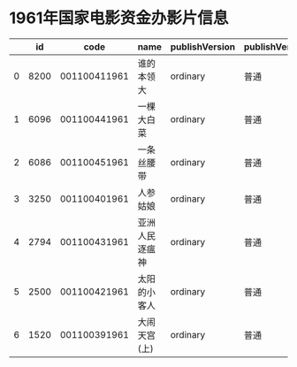 # 1961年国家电影资金办影片信息


|    | id |  code  |  name  | publishVersion | publishVersionName |   type  |  typeName  |   producerName  |  publisherName  |  publishDate   |
| ---- | ---- | ---- | ---- | ---- | ----| ---- | ---- | ---- | ---- | ---- |
| 0 |  8200 |  001100411961 |  谁的本领大 |  ordinary |  普通 |  cartoon |  动画片 |  暂空 |  中国电影集团公司 |  -281347200000|
| 1 |  6096 |  001100441961 |  一棵大白菜 |  ordinary |  普通 |  cartoon |  动画片 |  未填写 |  暂空 |  -281347200000|
| 2 |  6086 |  001100451961 |  一条丝腰带 |  ordinary |  普通 |  cartoon |  动画片 |  未填写 |  暂空 |  -281347200000|
| 3 |  3250 |  001100401961 |  人参姑娘 |  ordinary |  普通 |  cartoon |  动画片 |  未填写 |  暂空 |  -281347200000|
| 4 |  2794 |  001100431961 |  亚洲人民逐瘟神 |  ordinary |  普通 |  cartoon |  动画片 |  暂空 |  暂空 |  -281347200000|
| 5 |  2500 |  001100421961 |  太阳的小客人 |  ordinary |  普通 |  cartoon |  动画片 |  暂空 |  暂空 |  -281347200000|
| 6 |  1520 |  001100391961 |  大闹天宫(上) |  ordinary |  普通 |  cartoon |  动画片 |  暂空 |  暂空 |  -281347200000|
